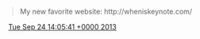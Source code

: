 > My new favorite website: http://wheniskeynote\.com/

<img src="../../media/tweet.ico" width="12" /> [Tue Sep 24 14:05:41 +0000 2013](https://twitter.com/DromerDenker/status/382506123250925568)